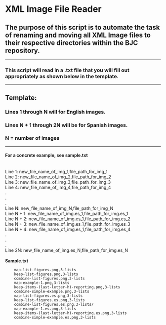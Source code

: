 # XML Image File Reader
## The purpose of this script is to automate the task of renaming and moving all XML Image files to their respective directories within the BJC repository.
---
### This script will read in a .txt file that you will fill out appropriately as shown below in the template.
---
## Template:
### Lines 1 through N will for English images.
### Lines N + 1 through 2N will be for Spanish images.
### N = number of images
---
#### For a concrete example, see sample.txt
\
Line 1: new_file_name_of_img_1,file_path_for_img_1\
Line 2: new_file_name_of_img_2,file_path_for_img_2\
Line 3: new_file_name_of_img_3,file_path_for_img_3\
Line 4: new_file_name_of_img_4,file_path_for_img_4\
.\
.\
.\
Line N: new_file_name_of_img_N,file_path_for_img_N\
Line N + 1: new_file_name_of_img.es_1,file_path_for_img.es_1\
Line N + 2: new_file_name_of_img.es_1,file_path_for_img.es_2\
Line N + 3: new_file_name_of_img.es_1,file_path_for_img.es_3\
Line N + 4: new_file_name_of_img.es_1,file_path_for_img.es_4\
.\
.\
.\
Line 2N: new_file_name_of_img.es_N,file_path_for_img.es_N\
\
**Sample.txt**

        
        map-list-figures.png,3-lists
        keep-list-figures.png,3-lists
        combine-list-figures.png,3-lists
        map-example-1.png,3-lists
        keep-items-(last-letter-h)-reporting.png,3-lists
        combine-simple-example.png,3-lists
        map-list-figures.es.png,3-lists
        keep-list-figures.es.png,3-lists
        combine-list-figures.es.png,3-lists/
        map-example-1.es.png,3-lists
        keep-items-(last-letter-h)-reporting.es.png,3-lists
        combine-simple-example.es.png,3-lists
        
